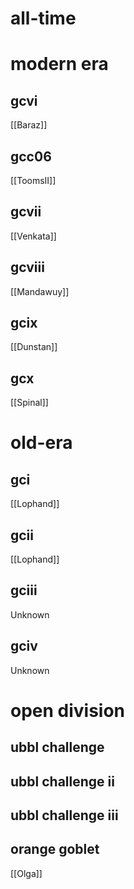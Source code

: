 # all-time

# modern era

## gcvi

[[Baraz]]

## gcc06

[[ToomsII]]

## gcvii

[[Venkata]]

## gcviii

[[Mandawuy]]

## gcix

[[Dunstan]]

## gcx

[[Spinal]]

# old-era

## gci

[[Lophand]]

## gcii

[[Lophand]]

## gciii

Unknown

## gciv

Unknown

# open division

## ubbl challenge

## ubbl challenge ii

## ubbl challenge iii

## orange goblet

[[Olga]]